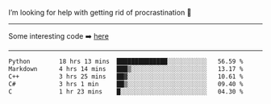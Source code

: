 I’m looking for help with getting rid of procrastination 🤔

-----

Some interesting code :arrow_right: [here](https://github.com/zhen8838/playground)

-----

<!--START_SECTION:waka-->

```txt
Python        18 hrs 13 mins  ██████████████░░░░░░░░░░░   56.59 %
Markdown      4 hrs 14 mins   ███▒░░░░░░░░░░░░░░░░░░░░░   13.17 %
C++           3 hrs 25 mins   ██▓░░░░░░░░░░░░░░░░░░░░░░   10.61 %
C#            3 hrs 1 min     ██▒░░░░░░░░░░░░░░░░░░░░░░   09.40 %
C             1 hr 23 mins    █░░░░░░░░░░░░░░░░░░░░░░░░   04.30 %
```

<!--END_SECTION:waka-->

<!--
**zhen8838/zhen8838** is a ✨ _special_ ✨ repository because its `README.md` (this file) appears on your GitHub profile.

Here are some ideas to get you started:

- 🔭 I’m currently working on ...
- 🌱 I’m currently learning ...
- 👯 I’m looking to collaborate on ...
 ...
- 💬 Ask me about ...
- 📫 How to reach me: ...
- 😄 Pronouns: ...
- ⚡ Fun fact: ...
-->
